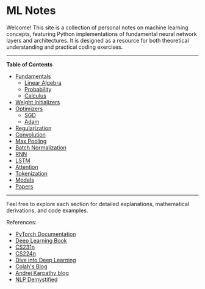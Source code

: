 # ML Notes

Welcome! This site is a collection of personal notes on machine learning concepts, featuring Python implementations of fundamental neural network layers and architectures. It is designed as a resource for both theoretical understanding and practical coding exercises.

---

**Table of Contents**

- [Fundamentals](math/index.md)
    - [Linear Algebra](math/linear-algebra.md)
    - [Probability](math/probability.md)
    - [Calculus](math/calculus.md)
- [Weight Initializers](Initializers.md)
- [Optimizers](optimizers/index.md)
    - [SGD](optimizers/sgd.md)
    - [Adam](optimizers/adam.md)
- [Regularization](regularization.md)
- [Convolution](convolution.md)
- [Max Pooling](max_pool.md)
- [Batch Normalization](batch_norm.md)
- [RNN](rnn.md)
- [LSTM](lstm.md)
- [Attention](attention.md)
- [Tokenization](tokenization/index.md)
- [Models](models/index.md)
- [Papers](papers/index.md)

---

Feel free to explore each section for detailed explanations, mathematical derivations, and code examples.


References:

- [PyTorch Documentation](https://pytorch.org/docs/stable/index.html)
- [Deep Learning Book](http://www.deeplearningbook.org/)
- [CS231n](http://cs231n.stanford.edu/)
- [CS224n](http://web.stanford.edu/class/cs224n/)
- [Dive into Deep Learning](https://d2l.ai/index.html)
- [Colah's Blog](https://colah.github.io/)
- [Andrej Karpathy blog](https://karpathy.github.io/2015/05/21/rnn-effectiveness/)
- [NLP Demystified](https://www.nlpdemystified.org/course/introduction)

[//]: # (- [Machine Learning Mastery]&#40;https://machinelearningmastery.com/&#41;)

[//]: # (- [Fast.ai]&#40;https://www.fast.ai/&#41;)

[//]: # (- [Distill.pub]&#40;https://distill.pub/&#41;)

[//]: # (- [Google AI Blog]&#40;https://ai.googleblog.com/&#41;)

[//]: # (- [OpenAI Blog]&#40;https://openai.com/blog/&#41;)

[//]: # (- [Arxiv.org]&#40;https://arxiv.org/&#41;)

